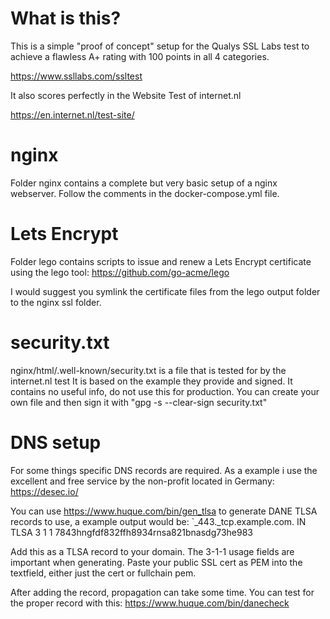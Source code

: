 # What is this?

This is a simple "proof of concept" setup for the Qualys SSL Labs test
to achieve a flawless A+ rating with 100 points in all 4 categories.

https://www.ssllabs.com/ssltest

It also scores perfectly in the Website Test of internet.nl

https://en.internet.nl/test-site/

# nginx

Folder nginx contains a complete but very basic setup of a nginx webserver.
Follow the comments in the docker-compose.yml file.


# Lets Encrypt

Folder lego contains scripts to issue and renew a Lets Encrypt certificate using the lego tool:
https://github.com/go-acme/lego

I would suggest you symlink the certificate files from the lego output folder to the nginx ssl folder.


# security.txt

nginx/html/.well-known/security.txt is a file that is tested for by the internet.nl test
It is based on the example they provide and signed. It contains no useful info, do not use this for production.
You can create your own file and then sign it with "gpg -s --clear-sign security.txt"

# DNS setup

For some things specific DNS records are required. As a example i use the excellent and free service by
the non-profit located in Germany: https://desec.io/

You can use https://www.huque.com/bin/gen_tlsa to generate DANE TLSA records to use, a example output would be:
    `_443._tcp.example.com. IN TLSA 3 1 1 7843hngfdf832ffh8934rnsa821bnasdg73he983

Add this as a TLSA record to your domain. The 3-1-1 usage fields are important when generating.
Paste your public SSL cert as PEM into the textfield, either just the cert or fullchain pem.

After adding the record, propagation can take some time. You can test for the proper record with this:
https://www.huque.com/bin/danecheck
